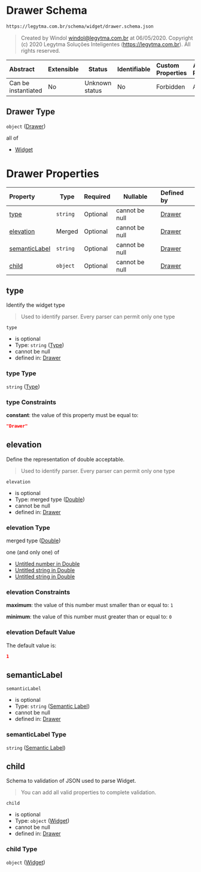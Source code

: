 # Drawer Schema

```txt
https://legytma.com.br/schema/widget/drawer.schema.json
```




> Created by Windol [windol@legytma.com.br](mailto:windol@legytma.com.br) at 06/05/2020.
> Copyright (c) 2020 Legytma Soluções Inteligentes (<https://legytma.com.br>). All rights reserved.
>

| Abstract            | Extensible | Status         | Identifiable | Custom Properties | Additional Properties | Access Restrictions | Defined In                                                                       |
| :------------------ | ---------- | -------------- | ------------ | :---------------- | --------------------- | ------------------- | -------------------------------------------------------------------------------- |
| Can be instantiated | No         | Unknown status | No           | Forbidden         | Allowed               | none                | [drawer.schema.json](../schema/widget/drawer.schema.json "open original schema") |

## Drawer Type

`object` ([Drawer](drawer.md))

all of

-   [Widget](input_decoration-properties-widget-5.md "check type definition")

# Drawer Properties

| Property                        | Type     | Required | Nullable       | Defined by                                                                                                                             |
| :------------------------------ | -------- | -------- | -------------- | :------------------------------------------------------------------------------------------------------------------------------------- |
| [type](#type)                   | `string` | Optional | cannot be null | [Drawer](widget-definitions-type.md "https&#x3A;//legytma.com.br/schema/widget/drawer.schema.json#/properties/type")                   |
| [elevation](#elevation)         | Merged   | Optional | cannot be null | [Drawer](app_bar_theme-properties-double.md "https&#x3A;//legytma.com.br/schema/double.schema.json#/properties/elevation")             |
| [semanticLabel](#semanticLabel) | `string` | Optional | cannot be null | [Drawer](drawer-properties-semantic-label.md "https&#x3A;//legytma.com.br/schema/widget/drawer.schema.json#/properties/semanticLabel") |
| [child](#child)                 | `object` | Optional | cannot be null | [Drawer](input_decoration-properties-widget-5.md "https&#x3A;//legytma.com.br/schema/widget.schema.json#/properties/child")            |

## type

Identify the widget type


> Used to identify parser. Every parser can permit only one type
>

`type`

-   is optional
-   Type: `string` ([Type](widget-definitions-type.md))
-   cannot be null
-   defined in: [Drawer](widget-definitions-type.md "https&#x3A;//legytma.com.br/schema/widget/drawer.schema.json#/properties/type")

### type Type

`string` ([Type](widget-definitions-type.md))

### type Constraints

**constant**: the value of this property must be equal to:

```json
"Drawer"
```

## elevation

Define the representation of double acceptable.


> Used to identify parser. Every parser can permit only one type
>

`elevation`

-   is optional
-   Type: merged type ([Double](app_bar_theme-properties-double.md))
-   cannot be null
-   defined in: [Drawer](app_bar_theme-properties-double.md "https&#x3A;//legytma.com.br/schema/double.schema.json#/properties/elevation")

### elevation Type

merged type ([Double](app_bar_theme-properties-double.md))

one (and only one) of

-   [Untitled number in Double](double-definitions-doublenumber.md "check type definition")
-   [Untitled string in Double](double-definitions-doublestring.md "check type definition")
-   [Untitled string in Double](double-definitions-doubleenum.md "check type definition")

### elevation Constraints

**maximum**: the value of this number must smaller than or equal to: `1`

**minimum**: the value of this number must greater than or equal to: `0`

### elevation Default Value

The default value is:

```json
1
```

## semanticLabel




`semanticLabel`

-   is optional
-   Type: `string` ([Semantic Label](drawer-properties-semantic-label.md))
-   cannot be null
-   defined in: [Drawer](drawer-properties-semantic-label.md "https&#x3A;//legytma.com.br/schema/widget/drawer.schema.json#/properties/semanticLabel")

### semanticLabel Type

`string` ([Semantic Label](drawer-properties-semantic-label.md))

## child

Schema to validation of JSON used to parse Widget.


> You can add all valid properties to complete validation.
>

`child`

-   is optional
-   Type: `object` ([Widget](input_decoration-properties-widget-5.md))
-   cannot be null
-   defined in: [Drawer](input_decoration-properties-widget-5.md "https&#x3A;//legytma.com.br/schema/widget.schema.json#/properties/child")

### child Type

`object` ([Widget](input_decoration-properties-widget-5.md))
